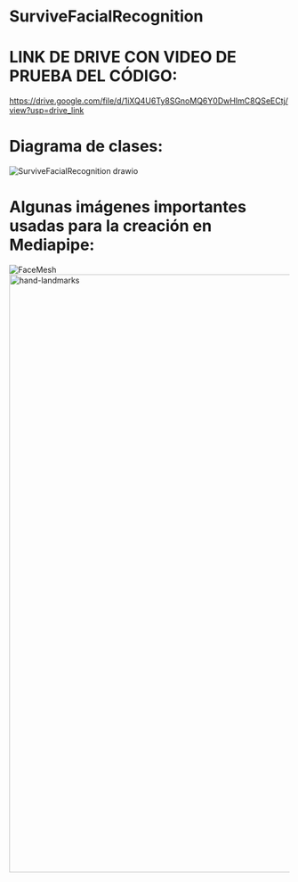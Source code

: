 # SurviveFacialRecognition

# LINK DE DRIVE CON VIDEO DE PRUEBA DEL CÓDIGO:
https://drive.google.com/file/d/1iXQ4U6Ty8SGnoMQ6Y0DwHImC8QSeECtj/view?usp=drive_link

# Diagrama de clases:
![SurviveFacialRecognition drawio](https://github.com/DELasso/SurviveFacialRecognition/assets/124312236/1bdf8842-75b9-473a-8441-909b606cb2c4)

# Algunas imágenes importantes usadas para la creación en Mediapipe:
![FaceMesh](https://github.com/DELasso/SurviveFacialRecognition/assets/124312236/567f7f54-ce5d-4344-812b-cd9357e1c49f)
<img width="1073" alt="hand-landmarks" src="https://github.com/DELasso/SurviveFacialRecognition/assets/124312236/7d36100a-f653-46e0-9405-5d07c0e2ce71">

